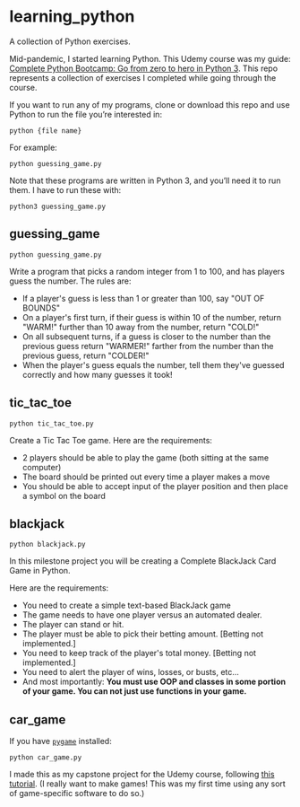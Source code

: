 # learning_python
A collection of Python exercises.

Mid-pandemic, I started learning Python. This Udemy course was my guide: [Complete Python Bootcamp: Go from zero to hero in Python 3](https://www.udemy.com/course/complete-python-bootcamp/). This repo represents a collection of exercises I completed while going through the course.

If you want to run any of my programs, clone or download this repo and use Python to run the file you’re interested in:
```
python {file name}
```
For example:
```
python guessing_game.py
```
Note that these programs are written in Python 3, and you’ll need it to run them. I have to run these with:
```
python3 guessing_game.py
```

## guessing_game
```
python guessing_game.py
```
Write a program that picks a random integer from 1 to 100, and has players guess the number. The rules are:

- If a player's guess is less than 1 or greater than 100, say "OUT OF BOUNDS"
- On a player's first turn, if their guess is within 10 of the number, return "WARM!" further than 10 away from the number, return "COLD!"
- On all subsequent turns, if a guess is closer to the number than the previous guess return "WARMER!" farther from the number than the previous guess, return "COLDER!"
- When the player's guess equals the number, tell them they've guessed correctly and how many guesses it took!

## tic_tac_toe
```
python tic_tac_toe.py
```
Create a Tic Tac Toe game. Here are the requirements:

- 2 players should be able to play the game (both sitting at the same computer)
- The board should be printed out every time a player makes a move
- You should be able to accept input of the player position and then place a symbol on the board

## blackjack
```
python blackjack.py
```
In this milestone project you will be creating a Complete BlackJack Card Game in Python.

Here are the requirements:

- You need to create a simple text-based BlackJack game
- The game needs to have one player versus an automated dealer.
- The player can stand or hit.
- The player must be able to pick their betting amount. [Betting not implemented.]
- You need to keep track of the player's total money. [Betting not implemented.]
- You need to alert the player of wins, losses, or busts, etc...
- And most importantly: **You must use OOP and classes in some portion of your game. You can not just use functions in your game.**

## car_game
If you have [`pygame`](https://www.pygame.org) installed:
```
python car_game.py
```
I made this as my capstone project for the Udemy course, following [this tutorial](https://coderslegacy.com/python/python-pygame-tutorial/). (I really want to make games! This was my first time using any sort of game-specific software to do so.)
